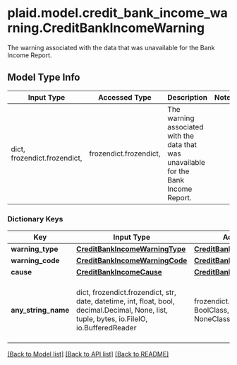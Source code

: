 # plaid.model.credit_bank_income_warning.CreditBankIncomeWarning

The warning associated with the data that was unavailable for the Bank Income Report.

## Model Type Info
Input Type | Accessed Type | Description | Notes
------------ | ------------- | ------------- | -------------
dict, frozendict.frozendict,  | frozendict.frozendict,  | The warning associated with the data that was unavailable for the Bank Income Report. | 

### Dictionary Keys
Key | Input Type | Accessed Type | Description | Notes
------------ | ------------- | ------------- | ------------- | -------------
**warning_type** | [**CreditBankIncomeWarningType**](CreditBankIncomeWarningType.md) | [**CreditBankIncomeWarningType**](CreditBankIncomeWarningType.md) |  | [optional] 
**warning_code** | [**CreditBankIncomeWarningCode**](CreditBankIncomeWarningCode.md) | [**CreditBankIncomeWarningCode**](CreditBankIncomeWarningCode.md) |  | [optional] 
**cause** | [**CreditBankIncomeCause**](CreditBankIncomeCause.md) | [**CreditBankIncomeCause**](CreditBankIncomeCause.md) |  | [optional] 
**any_string_name** | dict, frozendict.frozendict, str, date, datetime, int, float, bool, decimal.Decimal, None, list, tuple, bytes, io.FileIO, io.BufferedReader | frozendict.frozendict, str, BoolClass, decimal.Decimal, NoneClass, tuple, bytes, FileIO | any string name can be used but the value must be the correct type | [optional]

[[Back to Model list]](../../README.md#documentation-for-models) [[Back to API list]](../../README.md#documentation-for-api-endpoints) [[Back to README]](../../README.md)

